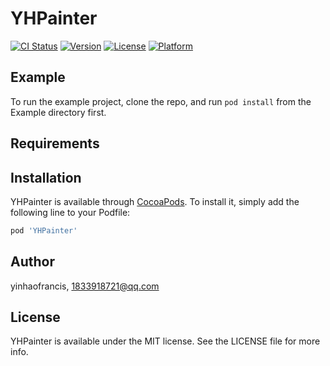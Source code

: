 # YHPainter

[![CI Status](https://img.shields.io/travis/yinhaofrancis/YHPainter.svg?style=flat)](https://travis-ci.org/yinhaofrancis/YHPainter)
[![Version](https://img.shields.io/cocoapods/v/YHPainter.svg?style=flat)](https://cocoapods.org/pods/YHPainter)
[![License](https://img.shields.io/cocoapods/l/YHPainter.svg?style=flat)](https://cocoapods.org/pods/YHPainter)
[![Platform](https://img.shields.io/cocoapods/p/YHPainter.svg?style=flat)](https://cocoapods.org/pods/YHPainter)

## Example

To run the example project, clone the repo, and run `pod install` from the Example directory first.

## Requirements

## Installation

YHPainter is available through [CocoaPods](https://cocoapods.org). To install
it, simply add the following line to your Podfile:

```ruby
pod 'YHPainter'
```

## Author

yinhaofrancis, 1833918721@qq.com

## License

YHPainter is available under the MIT license. See the LICENSE file for more info.
